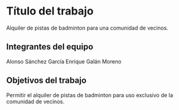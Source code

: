 # Título del trabajo

Alquiler de pistas de badminton para una comunidad de vecinos.

## Integrantes del equipo

Alonso Sánchez García
Enrique Galán Moreno 

## Objetivos del trabajo

Permitir el alquiler de pistas de badminton para uso exclusivo de la comunidad de vecinos.


